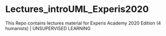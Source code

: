 # Lectures_introUML_Experis2020
This Repo contains lectures material for Experis Academy 2020 Edition (4 humanists) | UNSUPERVISED LEARNING

